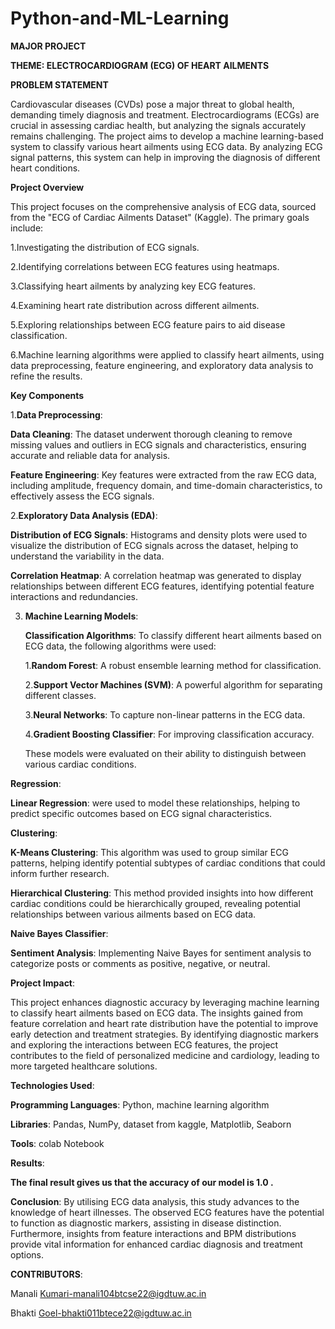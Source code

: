 # Python-and-ML-Learning
**MAJOR PROJECT**

**THEME: ELECTROCARDIOGRAM (ECG) OF HEART AILMENTS**


**PROBLEM STATEMENT**

Cardiovascular diseases (CVDs) pose a major threat to global health, demanding timely diagnosis and treatment. Electrocardiograms (ECGs) are crucial in assessing cardiac health, but analyzing the signals accurately remains challenging. The project aims to develop a machine learning-based system to classify various heart ailments using ECG data. By analyzing ECG signal patterns, this system can help in improving the diagnosis of different heart conditions.



**Project Overview**  

This project focuses on the comprehensive analysis of ECG data, sourced from the "ECG of Cardiac Ailments Dataset" (Kaggle). The primary goals include:

1.Investigating the distribution of ECG signals.

2.Identifying correlations between ECG features using heatmaps.

3.Classifying heart ailments by analyzing key ECG features.

4.Examining heart rate distribution across different ailments.

5.Exploring relationships between ECG feature pairs to aid disease classification.

6.Machine learning algorithms were applied to classify heart ailments, using data preprocessing, feature engineering, and exploratory data analysis to refine the results.

**Key Components** 

1.**Data Preprocessing**:

  **Data Cleaning**: The dataset underwent thorough cleaning to remove missing values and outliers in ECG signals and characteristics, ensuring accurate and reliable data for analysis.
  
  **Feature Engineering**: Key features were extracted from the raw ECG data, including amplitude, frequency domain, and time-domain characteristics, to effectively assess the ECG signals.
  
2.**Exploratory Data Analysis (EDA)**:

  **Distribution of ECG Signals**: Histograms and density plots were used to visualize the distribution of ECG signals across the dataset, helping to understand the variability in the data.
  
  **Correlation Heatmap**: A correlation heatmap was generated to display relationships between different ECG features, identifying potential feature interactions and redundancies.

3. **Machine Learning Models**:
 
   **Classification Algorithms**:
   To classify different heart ailments based on ECG data, the following algorithms were used:
   
   1.**Random Forest**: A robust ensemble learning method for classification.
   
   2.**Support Vector Machines (SVM)**: A powerful algorithm for separating different classes.
   
   3.**Neural Networks**: To capture non-linear patterns in the ECG data.
   
   4.**Gradient Boosting Classifier**: For improving classification accuracy.
   
   These models were evaluated on their ability to distinguish between various cardiac conditions.

  **Regression**:
  
  **Linear Regression**: were used to model these relationships, helping to predict specific outcomes based on ECG signal characteristics.

  **Clustering**:
  
  **K-Means Clustering**: This algorithm was used to group similar ECG patterns, helping identify potential subtypes of cardiac conditions that could inform further research.
  
  **Hierarchical Clustering**: This method provided insights into how different cardiac conditions could be hierarchically grouped, revealing potential relationships between various ailments based on ECG data.

  **Naive Bayes Classifier**:
  
  **Sentiment Analysis**: Implementing Naive Bayes for sentiment analysis to categorize posts or comments as positive, negative, or neutral.



**Project Impact**:

This project enhances diagnostic accuracy by leveraging machine learning to classify heart ailments based on ECG data. The insights gained from feature correlation and heart rate distribution have the potential to improve early detection and treatment strategies. By identifying diagnostic markers and exploring the interactions between ECG features, the project contributes to the field of personalized medicine and cardiology, leading to more targeted healthcare solutions.



**Technologies Used**:

**Programming Languages**: Python, machine learning algorithm

**Libraries**: Pandas, NumPy, dataset from kaggle, Matplotlib, Seaborn

**Tools**: colab Notebook



**Results**:

**The final result gives us that the accuracy of our model is 1.0 .**



**Conclusion**:
By utilising ECG data analysis, this study advances to the knowledge of heart illnesses. The observed ECG features have the potential to function as diagnostic markers, assisting in disease distinction. Furthermore, insights from feature interactions and BPM distributions provide vital information for enhanced cardiac diagnosis and treatment options.



**CONTRIBUTORS**: 

Manali Kumari-manali104btcse22@igdtuw.ac.in

Bhakti Goel-bhakti011btece22@igdtuw.ac.in
